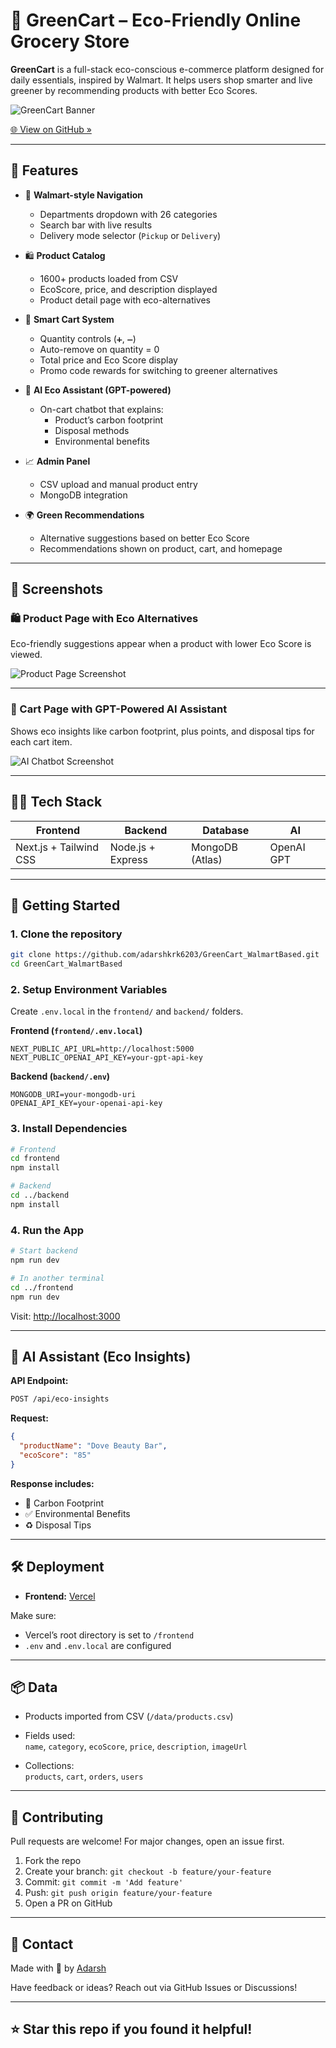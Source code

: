 
# 🛒 GreenCart – Eco-Friendly Online Grocery Store

**GreenCart** is a full-stack eco-conscious e-commerce platform designed for daily essentials, inspired by Walmart. It helps users shop smarter and live greener by recommending products with better Eco Scores.

![GreenCart Banner](https://res.cloudinary.com/dqb4rgzpq/image/upload/v1751973108/Greencart_website_which_is_a_online_shopping_platform_for_daily_essentials.png)

[🌐 View on GitHub »](https://github.com/adarshkrk6203/GreenCart_WalmartBased.git)

---

## 🌿 Features

- 🧭 **Walmart-style Navigation**  
  - Departments dropdown with 26 categories  
  - Search bar with live results  
  - Delivery mode selector (`Pickup` or `Delivery`)

- 🛍️ **Product Catalog**  
  - 1600+ products loaded from CSV  
  - EcoScore, price, and description displayed  
  - Product detail page with eco-alternatives

- 🛒 **Smart Cart System**  
  - Quantity controls (`➕`, `➖`)  
  - Auto-remove on quantity = 0  
  - Total price and Eco Score display  
  - Promo code rewards for switching to greener alternatives

- 🤖 **AI Eco Assistant (GPT-powered)**  
  - On-cart chatbot that explains:
    - Product’s carbon footprint  
    - Disposal methods  
    - Environmental benefits

- 📈 **Admin Panel**  
  - CSV upload and manual product entry  
  - MongoDB integration

- 🌍 **Green Recommendations**  
  - Alternative suggestions based on better Eco Score  
  - Recommendations shown on product, cart, and homepage

---

## 📸 Screenshots

### 🛍️ Product Page with Eco Alternatives
Eco-friendly suggestions appear when a product with lower Eco Score is viewed.

![Product Page Screenshot](https://res.cloudinary.com/dqb4rgzpq/image/upload/v1752186796/Screenshot_2025-07-11_040147_x15g5a.png)

---

### 🤖 Cart Page with GPT-Powered AI Assistant
Shows eco insights like carbon footprint, plus points, and disposal tips for each cart item.

![AI Chatbot Screenshot](https://res.cloudinary.com/dqb4rgzpq/image/upload/v1752186793/Screenshot_2025-07-11_040221_tc12dl.png)

---

## 🧑‍💻 Tech Stack

| Frontend | Backend | Database | AI |
|---------|---------|----------|----|
| Next.js + Tailwind CSS | Node.js + Express | MongoDB (Atlas) | OpenAI GPT |

---

## 🚀 Getting Started

### 1. Clone the repository

```bash
git clone https://github.com/adarshkrk6203/GreenCart_WalmartBased.git
cd GreenCart_WalmartBased
```

### 2. Setup Environment Variables

Create `.env.local` in the `frontend/` and `backend/` folders.

**Frontend (`frontend/.env.local`)**
```env
NEXT_PUBLIC_API_URL=http://localhost:5000
NEXT_PUBLIC_OPENAI_API_KEY=your-gpt-api-key
```

**Backend (`backend/.env`)**
```env
MONGODB_URI=your-mongodb-uri
OPENAI_API_KEY=your-openai-api-key
```

### 3. Install Dependencies

```bash
# Frontend
cd frontend
npm install

# Backend
cd ../backend
npm install
```

### 4. Run the App

```bash
# Start backend
npm run dev

# In another terminal
cd ../frontend
npm run dev
```

Visit: [http://localhost:3000](http://localhost:3000)

---

## 🧪 AI Assistant (Eco Insights)

**API Endpoint:**

```bash
POST /api/eco-insights
```

**Request:**
```json
{
  "productName": "Dove Beauty Bar",
  "ecoScore": "85"
}
```

**Response includes:**
- 🌱 Carbon Footprint
- ✅ Environmental Benefits
- ♻️ Disposal Tips

---

## 🛠️ Deployment

- **Frontend:** [Vercel](https://vercel.com)


Make sure:
- Vercel’s root directory is set to `/frontend`
- `.env` and `.env.local` are configured

---

## 📦 Data

- Products imported from CSV (`/data/products.csv`)
- Fields used:  
  `name`, `category`, `ecoScore`, `price`, `description`, `imageUrl`

- Collections:  
  `products`, `cart`, `orders`, `users`

---

## 🤝 Contributing

Pull requests are welcome! For major changes, open an issue first.

1. Fork the repo
2. Create your branch: `git checkout -b feature/your-feature`
3. Commit: `git commit -m 'Add feature'`
4. Push: `git push origin feature/your-feature`
5. Open a PR on GitHub

---

## 📧 Contact

Made with 💚 by [Adarsh](https://github.com/adarshkrk6203)

Have feedback or ideas? Reach out via GitHub Issues or Discussions!

---

## ⭐️ Star this repo if you found it helpful!

